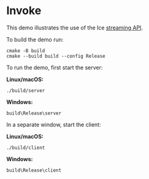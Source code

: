 # Invoke

This demo illustrates the use of the Ice [streaming API][1].

To build the demo run:

```shell
cmake -B build
cmake --build build --config Release
```

To run the demo, first start the server:

**Linux/macOS:**

```shell
./build/server
```

**Windows:**

```shell
build\Release\server
```

In a separate window, start the client:

**Linux/macOS:**

```shell
./build/client
```

**Windows:**

```shell
build\Release\client
```

[1]: https://doc.zeroc.com/ice/3.7/client-server-features/dynamic-ice/streaming-interfaces
